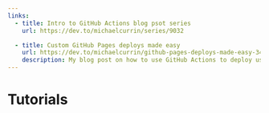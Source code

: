 ```yaml
---
links:
  - title: Intro to GitHub Actions blog psot series
    url: https://dev.to/michaelcurrin/series/9032

  - title: Custom GitHub Pages deploys made easy
    url: https://dev.to/michaelcurrin/github-pages-deploys-made-easy-343o
    description: My blog post on how to use GitHub Actions to deploy use any tech stack (Python, Jekyll, Node) to build and deploy a static site or SPA to GH Pages.
---
```


# Tutorials
